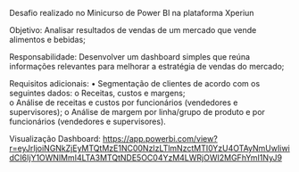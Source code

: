 Desafio realizado no Minicurso de Power BI na plataforma Xperiun

Objetivo: Analisar resultados de vendas de um mercado que vende alimentos e bebidas; 

Responsabilidade: Desenvolver um dashboard simples que reúna informações relevantes para melhorar a estratégia de vendas do mercado; 

Requisitos adicionais:
•	Segmentação de clientes de acordo com os seguintes dados:
o	Receitas, custos e margens;  
o	Análise de receitas e custos por funcionários (vendedores e supervisores); 
o	Análise de margem  por linha/grupo de produto e por funcionários (vendedores e supervisores). 

Visualização Dashboard: https://app.powerbi.com/view?r=eyJrIjoiNGNkZjEyMTQtMzE1NC00NzIzLTlmNzctMTI0YzU4OTAyNmUwIiwidCI6IjY1OWNlMmI4LTA3MTQtNDE5OC04YzM4LWRjOWI2MGFhYmI1NyJ9  
